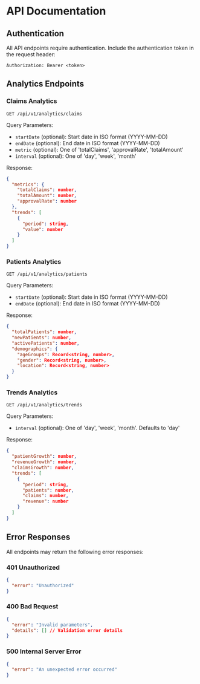 # API Documentation

## Authentication

All API endpoints require authentication. Include the authentication token in the request header:
```http
Authorization: Bearer <token>
```

## Analytics Endpoints

### Claims Analytics
`GET /api/v1/analytics/claims`

Query Parameters:
- `startDate` (optional): Start date in ISO format (YYYY-MM-DD)
- `endDate` (optional): End date in ISO format (YYYY-MM-DD)
- `metric` (optional): One of 'totalClaims', 'approvalRate', 'totalAmount'
- `interval` (optional): One of 'day', 'week', 'month'

Response:
```json
{
  "metrics": {
    "totalClaims": number,
    "totalAmount": number,
    "approvalRate": number
  },
  "trends": [
    {
      "period": string,
      "value": number
    }
  ]
}
```

### Patients Analytics
`GET /api/v1/analytics/patients`

Query Parameters:
- `startDate` (optional): Start date in ISO format (YYYY-MM-DD)
- `endDate` (optional): End date in ISO format (YYYY-MM-DD)

Response:
```json
{
  "totalPatients": number,
  "newPatients": number,
  "activePatients": number,
  "demographics": {
    "ageGroups": Record<string, number>,
    "gender": Record<string, number>,
    "location": Record<string, number>
  }
}
```

### Trends Analytics
`GET /api/v1/analytics/trends`

Query Parameters:
- `interval` (optional): One of 'day', 'week', 'month'. Defaults to 'day'

Response:
```json
{
  "patientGrowth": number,
  "revenueGrowth": number,
  "claimsGrowth": number,
  "trends": [
    {
      "period": string,
      "patients": number,
      "claims": number,
      "revenue": number
    }
  ]
}
```

## Error Responses

All endpoints may return the following error responses:

### 401 Unauthorized
```json
{
  "error": "Unauthorized"
}
```

### 400 Bad Request
```json
{
  "error": "Invalid parameters",
  "details": [] // Validation error details
}
```

### 500 Internal Server Error
```json
{
  "error": "An unexpected error occurred"
}
``` 